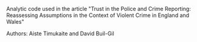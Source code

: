 Analytic code used in the article "Trust in the Police and Crime Reporting: Reassessing Assumptions in the Context of Violent Crime in England and Wales"

Authors: Aiste Timukaite and David Buil-Gil

